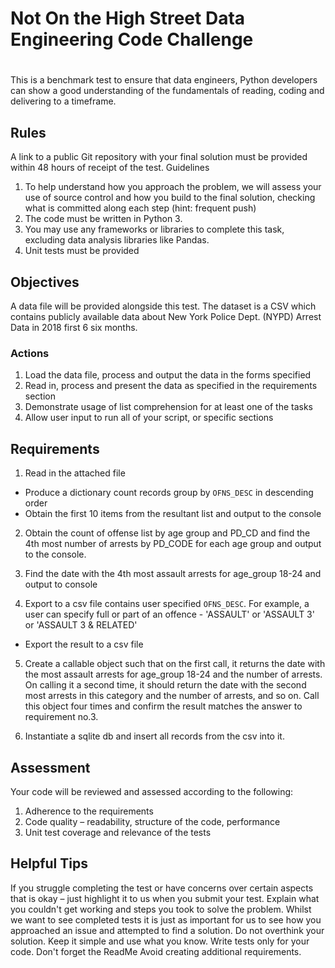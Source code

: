 # Not On the High Street Data Engineering Code Challenge

# 
This is a benchmark test to ensure that data engineers, Python developers can show a good understanding of the fundamentals of reading, coding and delivering to a timeframe.

## Rules
 A link to a public Git repository with your final solution must be provided within 48 hours of receipt of the test. 
Guidelines
1. To help understand how you approach the problem, we will assess your use of source control and how you build to the final solution, checking what is committed 
along each step (hint: frequent push)
2. The code must be written in Python 3.
3. You may use any frameworks or libraries to complete this task, excluding data analysis libraries like Pandas.
4. Unit tests must be provided

## Objectives
A data file will be provided alongside this test. The dataset is a CSV which contains publicly available data about New York Police Dept. (NYPD) Arrest Data in 2018 first 6 six months. 

### Actions
1. Load the data file, process and output the data in the forms specified
2. Read in, process and present the data as specified in the requirements section
3. Demonstrate usage of list comprehension for at least one of the tasks
4. Allow user input to run all of your script, or specific sections


## Requirements
1. Read in the attached file
  - Produce a dictionary count records group by `OFNS_DESC` in descending order
  - Obtain the first 10 items from the resultant list and output to the console

2. Obtain the count of offense list by age group and PD_CD and find the 4th most number of arrests by PD_CODE for each age group and output to the console.

3. Find the date with the 4th most assault arrests for age_group 18-24 and output to console
  
4. Export to a csv file contains user specified `OFNS_DESC`. For example, a user can specify full or part of an offence - 'ASSAULT' or 'ASSAULT 3' or 'ASSAULT 3 & RELATED'
  - Export the result to a csv file

5. Create a callable object such that on the first call, it returns the date with the most assault arrests for age_group 18-24 and the number of arrests. 
   On calling it a second time, it should return the date with the second most arrests in this category and the number of arrests, and so on. 
   Call this object four times and confirm the result matches the answer to requirement no.3. 

6. Instantiate a sqlite db and insert all records from the csv into it.
  
## Assessment
Your code will be reviewed and assessed according to the following:
1. Adherence to the requirements
2. Code quality – readability, structure of the code, performance
3. Unit test coverage and relevance of the tests

## Helpful Tips
If you struggle completing the test or have concerns over certain aspects that is okay – just highlight it to us when you submit your test. 
Explain what you couldn't get working and steps you took to solve the problem. Whilst we want to see completed tests 
it is just as important for us to see how you approached an issue and attempted to find a solution. 
Do not overthink your solution. Keep it simple and use what you know. Write tests only for your code. 
Don't forget the ReadMe Avoid creating additional requirements.

